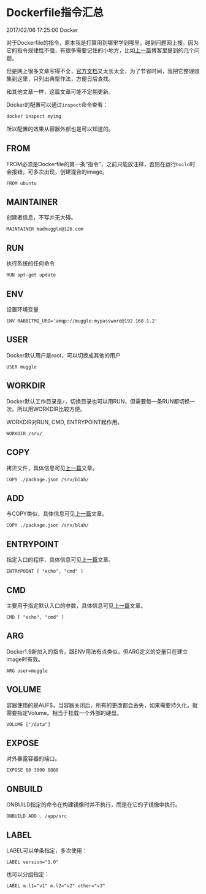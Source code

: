 # Dockerfile指令汇总
2017/02/06 17:25:00
Docker


对于Dockerfile的指令，原本我是打算用到哪里学到哪里，碰到问题网上搜。因为它的指令规律性不强，有很多需要记住的小地方，比如[上一篇][prev]博客里提到的几个问题。

但是网上很多文章写得不全，[官方文档][doc]又太长太全，为了节省时间，我把它整理收集到这里，只列出典型作法，方便日后查找。

和其他文章一样，这篇文章可能不定期更新。

Docker的配置可以通过`inspect`命令查看：

```sh
docker inspect myimg
```

所以配置的效果从容器外部也是可以知道的。


## FROM

FROM必须是Dockerfile的第一条“指令”，之前只能放注释，否则在运行`build`时会报错。可多次出现，创建混合的image。

```
FROM ubuntu
```

## MAINTAINER

创建者信息，不写并无大碍。

```
MAINTAINER madmuggle@126.com
```

## RUN

执行系统的任何命令

```
RUN apt-get update
```

## ENV

设置环境变量

```
ENV RABBITMQ_URI='amqp://muggle:mypassword@192.168.1.2'
```

## USER

Docker默认用户是root，可以切换成其他的用户

```
USER muggle
```

## WORKDIR

Docker默认工作目录是`/`，切换目录也可以用RUN，但需要每一条RUN都切换一次。所以用WORKDIR比较方便。

WORKDIR对RUN, CMD, ENTRYPOINT起作用。

```
WORKDIR /srv/
```

## COPY

拷贝文件，具体信息可见[上一篇][prev]文章。

```
COPY ./package.json /srv/blah/
```

## ADD

与COPY类似，具体信息可见[上一篇][prev]文章。

```
COPY ./package.json /srv/blah/
```

## ENTRYPOINT

指定入口的程序，具体信息可见[上一篇][prev]文章。

```
ENTRYPOINT [ "echo", "cmd" ]
```

## CMD

主要用于指定默认入口的参数，具体信息可见[上一篇][prev]文章。

```
CMD [ "echo", "cmd" ]
```

## ARG

Docker1.9新加入的指令，跟ENV用法有点类似，但ARG定义的变量只在建立image时有效。

```
ARG user=muggle
```

## VOLUME

容器使用的是AUFS，当容器关闭后，所有的更改都会丢失，如果需要持久化，就需要指定Volume。相当于挂载一个外部的硬盘。

```
VOLUME ["/data"]
```

## EXPOSE

对外暴露容器的端口。

```
EXPOSE 80 3000 8888
```

## ONBUILD

ONBUILD指定的命令在构建镜像时并不执行，而是在它的子镜像中执行。

```
ONBUILD ADD . /app/src
```

## LABEL

LABEL可以单条指定，多次使用：

```
LABEL version="1.0"
```

也可以分组指定：

```
LABEL m.l1="v1" m.l2="v2" other="v3"
```


[doc]: https://docs.docker.com/engine/reference/builder/
[prev]: /articles/DockerfileInstructions.html

